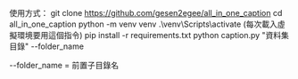 使用方式：
git clone https://github.com/gesen2egee/all_in_one_caption
cd all_in_one_caption
python -m venv venv
.\venv\Scripts\activate (每次載入虛擬環境要用這個指令)
pip install -r requirements.txt
python caption.py "資料集目錄" --folder_name 

--folder_name = 前置子目錄名
